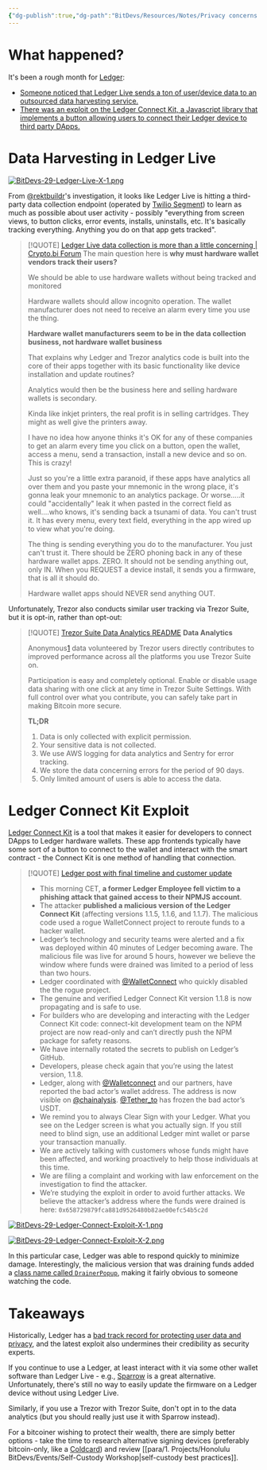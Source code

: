 ```yaml
---
{"dg-publish":true,"dg-path":"BitDevs/Resources/Notes/Privacy concerns from Ledger Live and security concerns from Ledger Connect Kit.md","permalink":"/bit-devs/resources/notes/privacy-concerns-from-ledger-live-and-security-concerns-from-ledger-connect-kit/","title":"Privacy concerns from Ledger Live and security concerns from Ledger Connect Kit","tags":["bitdevs","bitcoin","privacy","security","vulnerability"],"noteIcon":"3","created":"2023-12-14T19:27:12.109-10:00","updated":"2023-12-14T20:42:21.266-10:00"}
---
```


# What happened?

It's been a rough month for [Ledger](https://www.ledger.com/):
- [Someone noticed that Ledger Live sends a ton of user/device data to an outsourced data harvesting service.](https://www.nobsbitcoin.com/ledger-live-tracks-and-sends-out-all-user-information-by-default/)
- [There was an exploit on the Ledger Connect Kit, a Javascript library that implements a button allowing users to connect their Ledger device to third party DApps.](https://www.ledger.com/blog/a-letter-from-ledger-chairman-ceo-pascal-gauthier-regarding-ledger-connect-kit-exploit)

# Data Harvesting in Ledger Live

[![BitDevs-29-Ledger-Live-X-1.png](/img/user/para/artifacts/BitDevs-29-Ledger-Live-X-1.png)](https://x.com/rektbuildr/status/1732542258698694875?s=20)

From [@rektbuildr](https://twitter.com/rektbuildr)'s investigation, it looks like Ledger Live is hitting a third-party data collection endpoint (operated by [Twilio Segment](https://segment.com/)) to learn as much as possible about user activity - possibly "everything from screen views, to button clicks, error events, installs, uninstalls, etc. It's basically tracking everything. Anything you do on that app gets tracked".

> [!QUOTE] [Ledger Live data collection is more than a little concerning | Crypto.bi Forum](https://crypto.bi/forum/threads/ledger-live-data-collection-is-more-than-a-little-concerning.5/)
> The main question here is **why must hardware wallet vendors track their users?**  
> 
> We should be able to use hardware wallets without being tracked and monitored  
> 
> Hardware wallets should allow incognito operation. The wallet manufacturer does not need to receive an alarm every time you use the thing.  
> 
> **Hardware wallet manufacturers seem to be in the data collection business, not hardware wallet business**  
> 
> That explains why Ledger and Trezor analytics code is built into the core of their apps together with its basic functionality like device installation and update routines?  
> 
> Analytics would then be the business here and selling hardware wallets is secondary.  
> 
> Kinda like inkjet printers, the real profit is in selling cartridges. They might as well give the printers away.  
> 
> I have no idea how anyone thinks it's OK for any of these companies to get an alarm every time you click on a button, open the wallet, access a menu, send a transaction, install a new device and so on. This is crazy!  
> 
> Just so you're a little extra paranoid, if these apps have analytics all over them and you paste your mnemonic in the wrong place, it's gonna leak your mnemonic to an analytics package. Or worse.....it could "accidentally" leak it when pasted in the correct field as well....who knows, it's sending back a tsunami of data. You can't trust it. It has every menu, every text field, everything in the app wired up to view what you're doing.  
> 
> The thing is sending everything you do to the manufacturer. You just can't trust it. There should be ZERO phoning back in any of these hardware wallet apps. ZERO. It should not be sending anything out, only IN. When you REQUEST a device install, it sends you a firmware, that is all it should do. 
> 
> Hardware wallet apps should NEVER send anything OUT.

Unfortunately, Trezor also conducts similar user tracking via Trezor Suite, but it is opt-in, rather than opt-out:

> [!QUOTE] [Trezor Suite Data Analytics README](https://github.com/trezor/trezor-suite/blob/develop/docs/analytics/index.md)
> **Data Analytics**
> 
> Anonymous[1](https://github.com/trezor/trezor-suite/blob/develop/docs/analytics/index.md#user-content-fn-1-6dda2c4bc0c9bb92f4f17a1f531a00b2) data volunteered by Trezor users directly contributes to improved performance across all the platforms you use Trezor Suite on.
> 
> Participation is easy and completely optional. Enable or disable usage data sharing with one click at any time in Trezor Suite Settings. With full control over what you contribute, you can safely take part in making Bitcoin more secure.
> 
> **TL;DR**
> 1. Data is only collected with explicit permission.
> 2. Your sensitive data is not collected.
> 3. We use AWS logging for data analytics and Sentry for error tracking.
> 4. We store the data concerning errors for the period of 90 days.
> 5. Only limited amount of users is able to access the data.

# Ledger Connect Kit Exploit

[Ledger Connect Kit](https://developers.ledger.com/docs/connectivity/connect-kit) is a tool that makes it easier for developers to connect DApps to Ledger hardware wallets. These app frontends typically have some sort of a button to connect to the wallet and interact with the smart contract - the Connect Kit is one method of handling that connection.

> [!QUOTE] [Ledger post with final timeline and customer update](https://twitter.com/ledger/status/1735326240658100414)
> - This morning CET, **a former Ledger Employee fell victim to a phishing attack that gained access to their NPMJS account**.
> - The attacker **published a malicious version of the Ledger Connect Kit** (affecting versions 1.1.5, 1.1.6, and 1.1.7). The malicious code used a rogue WalletConnect project to reroute funds to a hacker wallet.
> - Ledger’s technology and security teams were alerted and a fix was deployed within 40 minutes of Ledger becoming aware. The malicious file was live for around 5 hours, however we believe the window where funds were drained was limited to a period of less than two hours.
> - Ledger coordinated with [@WalletConnect](https://twitter.com/WalletConnect) who quickly disabled the the rogue project.
> - The genuine and verified Ledger Connect Kit version 1.1.8 is now propagating and is safe to use.
> - For builders who are developing and interacting with the Ledger Connect Kit code: connect-kit development team on the NPM project are now read-only and can’t directly push the NPM package for safety reasons.
> - We have internally rotated the secrets to publish on Ledger’s GitHub.
> - Developers, please check again that you’re using the latest version, 1.1.8.
> - Ledger, along with [@Walletconnect](https://twitter.com/WalletConnect) and our partners, have reported the bad actor’s wallet address. The address is now visible on [@chainalysis](https://twitter.com/chainalysis). [@Tether_to](https://twitter.com/Tether_to) has frozen the bad actor’s USDT.
> - We remind you to always Clear Sign with your Ledger. What you see on the Ledger screen is what you actually sign. If you still need to blind sign, use an additional Ledger mint wallet or parse your transaction manually.
> - We are actively talking with customers whose funds might have been affected, and working proactively to help those individuals at this time.
> - We are filing a complaint and working with law enforcement on the investigation to find the attacker.
> - We’re studying the exploit in order to avoid further attacks. We believe the attacker’s address where the funds were drained is here: `0x658729879fca881d9526480b82ae00efc54b5c2d`

[![BitDevs-29-Ledger-Connect-Exploit-X-1.png](/img/user/para/artifacts/BitDevs-29-Ledger-Connect-Exploit-X-1.png)](https://x.com/lopp/status/1735353894409052227?s=20)

[![BitDevs-29-Ledger-Connect-Exploit-X-2.png](/img/user/para/artifacts/BitDevs-29-Ledger-Connect-Exploit-X-2.png)](https://x.com/sethforprivacy/status/1735319674303255039?s=20)

In this particular case, Ledger was able to respond quickly to minimize damage. Interestingly, the malicious version that was draining funds added a [class name called `DrainerPopup`](https://x.com/LefterisJP/status/1735280230078509201?s=20), making it fairly obvious to someone watching the code.

# Takeaways

Historically, Ledger has a [bad track record for protecting user data and privacy](https://cointelegraph.com/news/ledger-data-leak-a-simple-mistake-exposed-270k-crypto-wallet-buyers), and the latest exploit also undermines their credibility as security experts. 

If you continue to use a Ledger, at least interact with it via some other wallet software than Ledger Live - e.g., [Sparrow](https://sparrowwallet.com/) is a great alternative. Unfortunately, there's still no way to easily update the firmware on a Ledger device without using Ledger Live. 

Similarly, if you use a Trezor with Trezor Suite, don't opt in to the data analytics (but you should really just use it with Sparrow instead).

For a bitcoiner wishing to protect their wealth, there are simply better options - take the time to research alternative signing devices (preferably bitcoin-only, like a [Coldcard](https://coldcard.com/)) and review [[para/1. Projects/Honolulu BitDevs/Events/Self-Custody Workshop\|self-custody best practices]].